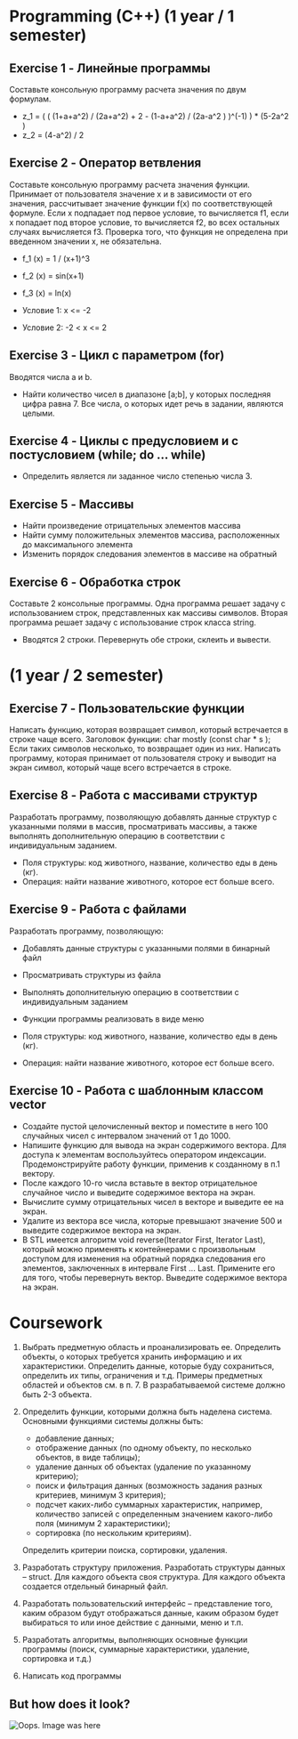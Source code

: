 # Programming (C++) (1 year / 1 semester)

## Exercise 1 - Линейные программы

Составьте консольную программу расчета значения по двум формулам.
* z_1 = ( ( (1+a+a^2) / (2a+a^2) + 2 - (1-a+a^2) / (2a-a^2 ) )^(-1) ) * (5-2a^2 )
* z_2 = (4-a^2) / 2

## Exercise 2 - Оператор ветвления

Cоставьте консольную программу расчета значения функции.
Принимает от пользователя значение x и в зависимости от его значения, рассчитывает значение функции f(x) по соответствующей формуле. Если x подпадает под первое условие, то вычисляется f1, если x попадает под второе условие, то вычисляется f2, во всех остальных случаях вычисляется f3. Проверка того, что функция не определена при введенном значении х, не обязательна.

* f_1 (x) = 1 / (x+1)^3
* f_2 (x) = sin⁡(x+1)
* f_3 (x) = ln⁡(x)

* Условие 1: x <= -2
* Условие 2: -2 < x <= 2

## Exercise 3 - Цикл с параметром (for)

Вводятся числа a и b.
* Найти количество чисел в диапазоне [a;b], у которых последняя цифра равна 7.
Все числа, о которых идет речь в задании, являются целыми.

## Exercise 4 - Циклы с предусловием и с постусловием (while; do ... while)

* Определить является ли заданное число степенью числа 3.

## Exercise 5 - Массивы

* Найти произведение отрицательных элементов массива
* Найти сумму положительных элементов массива, расположенных до максимального элемента
* Изменить порядок следования элементов в массиве на обратный

## Exercise 6 - Обработка строк

Составьте 2 консольные программы. Одна программа решает задачу с использованием строк, представленных как массивы символов. Вторая программа решает задачу с использование строк класса string.

* Вводятся 2 строки. Перевернуть обе строки, склеить и вывести.

# (1 year / 2 semester)

## Exercise 7 - Пользовательские функции

Написать функцию, которая возвращает символ, который встречается в строке чаще всего. Заголовок функции: char mostly (const char * s ); Если таких символов несколько, то возвращает один из них.
Написать программу, которая принимает от пользователя строку и выводит на экран символ, который чаще всего встречается в строке.

## Exercise 8 - Работа с массивами структур

Разработать программу, позволяющую добавлять данные структур с указанными полями в массив, просматривать массивы, а также выполнять дополнительную операцию в соответствии с индивидуальным заданием.

* Поля структуры: код животного, название, количество еды в день (кг).
* Операция: найти название животного, которое ест больше всего.

## Exercise 9 - Работа с файлами

Разработать программу, позволяющую:
* Добавлять данные структуры с указанными полями в бинарный файл
* Просматривать структуры из файла
* Выполнять дополнительную операцию в соответствии с индивидуальным заданием
* Функции программы реализовать в виде меню

* Поля структуры: код животного, название, количество еды в день (кг).
* Операция: найти название животного, которое ест больше всего.

## Exercise 10 - Работа с шаблонным классом vector

* Создайте пустой целочисленный вектор и поместите в него 100 случайных чисел с интервалом значений от 1 до 1000.
* Напишите функцию для вывода на экран содержимого вектора. Для доступа к элементам воспользуйтесь оператором индексации. Продемонстрируйте работу функции, применив к созданному в п.1 вектору.
* После каждого 10-го числа вставьте в вектор отрицательное случайное число и выведите содержимое вектора на экран.
* Вычислите сумму отрицательных чисел в векторе и выведите ее на экран.
* Удалите из вектора все числа, которые превышают значение 500 и выведите содержимое вектора на экран.
* В STL имеется алгоритм void reverse(Iterator First, Iterator Last), который можно применять к контейнерами с произвольным доступом для изменения на обратный порядка следования его элементов, заключенных в интервале First ... Last. Примените его для того, чтобы перевернуть вектор. Выведите содержимое вектора на экран.

# Coursework

1. Выбрать предметную область и проанализировать ее. Определить объекты, о которых требуется хранить информацию и их характеристики. Определить данные, которые буду сохраниться, определить их типы, ограничения и т.д. Примеры предметных областей и объектов см. в п. 7. В разрабатываемой системе должно быть 2-3 объекта.
1. Определить функции, которыми должна быть наделена система. Основными функциями системы должны быть:
    * добавление данных;
    * отображение данных (по одному объекту, по несколько объектов, в виде таблицы);
    * удаление данных об объектах (удаление по указанному критерию);
    * поиск и фильтрация данных (возможность задания разных критериев, минимум 3 критерия);
    * подсчет каких-либо суммарных характеристик, например, количество записей с определенным значением какого-либо поля (минимум 2 характеристики);
    * сортировка (по нескольким критериям).  
    
    Определить критерии поиска, сортировки, удаления.
1. Разработать структуру приложения. Разработать структуры данных – struct. Для каждого объекта своя структура. Для каждого объекта создается отдельный бинарный файл.
1. Разработать пользовательский интерфейс – представление того, каким образом будут отображаться данные, каким образом будет выбираться то или иное действие с данными, меню и т.п.
1. Разработать алгоритмы, выполняющих основные функции программы (поиск, суммарные характеристики, удаление, сортировка и т.д.)
1. Написать код программы
  
## But how does it look?
![Oops. Image was here](https://gitlab.com/dv1x3r/tti-computer-science/raw/master/I.%20First%20Year/cpp-programming/screenshot.png)
